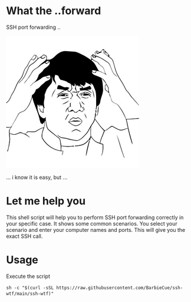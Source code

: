 # What the ..forward

SSH port forwarding ..

![meme](meme.jpg)

... i know it is easy, but ...


# Let me help you

This shell script will help you to perform SSH port forwarding correctly in your specific case.
It shows some common scenarios. You select your scenario and enter your computer names and ports.
This will give you the exact SSH call.

# Usage

Execute the script

```shell
sh -c "$(curl -sSL https://raw.githubusercontent.com/BarbieCue/ssh-wtf/main/ssh-wtf)"
```
